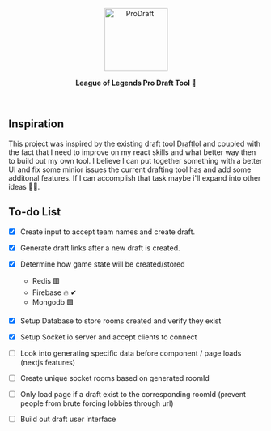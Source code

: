 <p align="center">
    <img src="https://i.gyazo.com/6a172bdab97278eecaf64f994c69f997.png" alt="ProDraft" width="125" />
  </a>
</p>

<p align="center"><b>League of Legends Pro Draft Tool 🔨</b></p>

<br/>


## Inspiration

This project was inspired by the existing draft tool [Draftlol](https://draftlol.dawe.gg) and coupled with the fact that I need to improve on my react skills and what better way then to build out my own tool. I believe I can put together something with a better UI and fix some minior issues the current drafting tool has and add some additonal features. If I can accomplish that task maybe i'll expand into other ideas 🤷‍♀️. 



## To-do List

- [x] Create input to accept team names and create draft.

- [x] Generate draft links after a new draft is created.

- [x] Determine how game state will be created/stored
     - Redis 🟥
     - Firebase 🔥 ✔
     - Mongodb  🟩 

- [x] Setup Database to store rooms created and verify they exist

- [x] Setup Socket io server and accept clients to connect

- [ ] Look into generating specific data before component / page loads (nextjs features)

- [ ] Create unique socket rooms based on generated roomId

- [ ] Only load page if a draft exist to the corresponding roomId (prevent people from brute forcing lobbies through url)

- [ ] Build out draft user interface